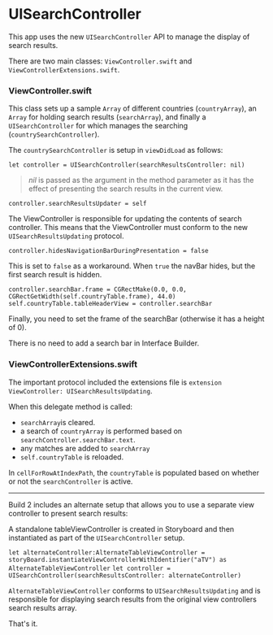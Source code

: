 # UISearchController

This app uses the new `UISearchController` API to manage the display of search results. 

There are two main classes: `ViewController.swift` and `ViewControllerExtensions.swift`.

### ViewController.swift
This class sets up a sample `Array` of different countries (`countryArray`), an `Array` for holding search results (`searchArray`), and finally a `UISearchController` for which manages the searching (`countrySearchController`).

The `countrySearchController` is setup in `viewDidLoad` as follows:

`let controller = UISearchController(searchResultsController: nil)`

>*nil* is passed as the argument in the method parameter as it has the effect of presenting the search results in the current view.

`controller.searchResultsUpdater = self`

The ViewController is responsible for updating the contents of search controller. This means that the ViewController must conform to the new `UISearchResultsUpdating` protocol. 

`controller.hidesNavigationBarDuringPresentation = false`

This is set to `false` as a workaround. When `true` the navBar hides, but the first search result is hidden.

`controller.searchBar.frame = CGRectMake(0.0, 0.0, CGRectGetWidth(self.countryTable.frame), 44.0)`     
`self.countryTable.tableHeaderView = controller.searchBar`

Finally, you need to set the frame of the searchBar (otherwise it has a height of 0). 

There is no need to add a search bar in Interface Builder.

### ViewControllerExtensions.swift
The important protocol included the extensions file is `extension ViewController: UISearchResultsUpdating`.

When this delegate method is called:
- `searchArray`is cleared.
- a search of `countryArray` is performed based on `searchController.searchBar.text`.
- any matches are added to `searchArray`
- `self.countryTable` is reloaded.

In `cellForRowAtIndexPath`, the `countryTable` is populated based on whether or not the `searchController` is active. 

---

Build 2 includes an alternate setup that allows you to use a separate view controller to present search results:

A standalone tableViewController is created in Storyboard and then instantiated as part of the `UISearchController` setup.

`let alternateController:AlternateTableViewController = storyBoard.instantiateViewControllerWithIdentifier("aTV") as AlternateTableViewController`
`let controller = UISearchController(searchResultsController: alternateController)`

`AlternateTableViewController` conforms to `UISearchResultsUpdating` and is responsible for displaying search results from the original view controllers search results array.

That's it. 